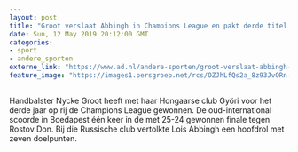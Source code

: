 ```yaml
---
layout: post
title: "Groot verslaat Abbingh in Champions League en pakt derde titel op rij met Györi"
date: Sun, 12 May 2019 20:12:00 GMT
categories: 
- sport 
- andere_sporten 
externe_link: "https://www.ad.nl/andere-sporten/groot-verslaat-abbingh-in-champions-league-en-pakt-derde-titel-op-rij-met-gyori~a6eff8da8/"
feature_image: "https://images1.persgroep.net/rcs/OZJhLfQs2a_8z93JvORn-ozK7Ww/diocontent/148123684/_fitwidth/400/?appId=21791a8992982cd8da851550a453bd7f&quality=0.7"
---
```


Handbalster Nycke Groot heeft met haar Hongaarse club Györi voor het derde jaar op rij de Champions League gewonnen. De oud-international scoorde in Boedapest één keer in de met 25-24 gewonnen finale tegen Rostov Don. Bij die Russische club vertolkte Lois Abbingh een hoofdrol met zeven doelpunten.
